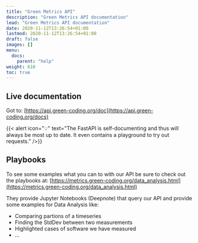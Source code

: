 ```yaml
---
title: "Green Metrics API"
description: "Green Metrics API documentation"
lead: "Green Metrics API documentation"
date: 2020-11-12T13:26:54+01:00
lastmod: 2020-11-12T13:26:54+01:00
draft: false
images: []
menu:
  docs:
    parent: "help"
weight: 610
toc: true
---
```


## Live documentation

Got to: [https://api.green-coding.org/doc](https://api.green-coding.org/docs)

{{< alert icon="💡" text="The FastAPI is self-documenting and thus will always be most up to date. It even contains a playground to try out requests." />}}

## Playbooks

To see some examples what you can to with our API be sure to check out the playbooks at: [https://metrics.green-coding.org/data_analysis.html](https://metrics.green-coding.org/data_analysis.html)

They provide Jupyter Notebooks (Deepnote) that query our API and provide some examples for Data Analysis like:
- Comparing partions of a timeseries
- Finding the StdDev between two measurements
- Highlighted cases of software we have measured
- ...